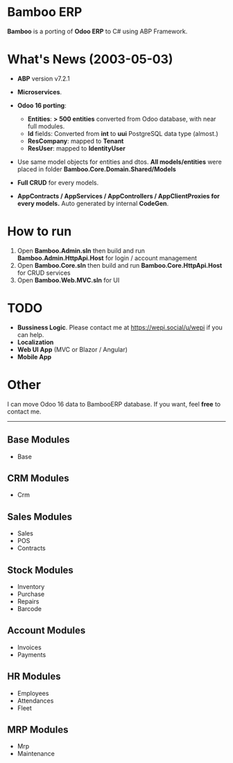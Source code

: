 # Bamboo ERP 
 
 **Bamboo** is a porting of **Odoo ERP** to C# using ABP Framework.

# What's News (2003-05-03)
- **ABP** version v7.2.1
- **Microservices**.
- **Odoo 16 porting**:   
  - **Entities**:  **> 500 entities** converted from Odoo database, with near full modules.
  - **Id** fields: Converted from **int** to **uui** PostgreSQL data type (almost.)
  - **ResCompany**: mapped to **Tenant** 
  - **ResUser**: mapped to **IdentityUser**

- Use same model objects for entities and dtos. **All models/entities** were placed in folder **Bamboo.Core.Domain.Shared/Models**
- **Full CRUD** for every models.
- **AppContracts / AppServices / AppControllers / AppClientProxies for every models.** Auto generated by internal **CodeGen**.

# How to run
1. Open **Bamboo.Admin.sln** then build and run **Bamboo.Admin.HttpApi.Host** for login / account management
2. Open **Bamboo.Core.sln** then build and run **Bamboo.Core.HttpApi.Host** for CRUD services
3. Open **Bamboo.Web.MVC.sln** for UI

# TODO
- **Bussiness Logic**. Please contact me at https://wepi.social/u/wepi if you can help.
- **Localization**
- **Web UI App** (MVC or Blazor / Angular)
- **Mobile App**

# Other
I can move Odoo 16 data to BambooERP database. If you want, feel **free** to contact me.

---
## Base Modules
 -  Base
## CRM Modules
 - Crm
## Sales Modules
 - Sales
 - POS
 - Contracts
## Stock Modules
 - Inventory
 - Purchase 
 - Repairs
 - Barcode
## Account Modules
 - Invoices
 - Payments
## HR Modules
 - Employees
 - Attendances
 - Fleet
## MRP Modules
 - Mrp
 - Maintenance
